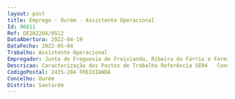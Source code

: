 ```yaml
--- 
layout: post
title: Emprego - Ourém - Assistente Operacional
Id: 96011
Ref: OE202204/0512
DataAbertura: 2022-04-19
DataFecho: 2022-05-04
Trabalho: Assistente Operacional
Empregador: Junta de Freguesia de Freixianda, Ribeira do Fárrio e Formigais
Descricao: Caracterização dos Postos de Trabalho Referência SE04   Condução e utilização de veículos, máquinas e equipamentos Serviços de manutenção de espaços ajardinados  Corte de bermas com recurso aroçadora  Limpeza de ruas e espaços públicos  Manutenção de caminhos vicinais Limpeza e manutenção de fontenários  Serviços de cantoneiro em geral 
CodigoPostal: 2435-284 FREIXIANDA
Concelho: Ourém
Distrito: Santarém
--- 
```

